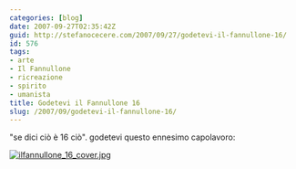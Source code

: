 ```yaml
---
categories: [blog]
date: 2007-09-27T02:35:42Z
guid: http://stefanocecere.com/2007/09/27/godetevi-il-fannullone-16/
id: 576
tags:
- arte
- Il Fannullone
- ricreazione
- spirito
- umanista
title: Godetevi il Fannullone 16
slug: /2007/09/godetevi-il-fannullone-16/
---
```


"se dici ciò è 16 ciò". godetevi questo ennesimo capolavoro:

[![ilfannullone_16_cover.jpg](http://stefanocecere.com/wp-content/uploads/sites/3/2007/09/ilfannullone_16_cover.jpg)](http://www.ilfannullone.it/articoli/ilfannullone-16/)
